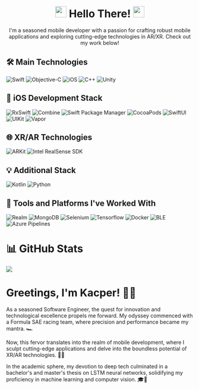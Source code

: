
<h1 align="center">
  <img src="https://emojis.slackmojis.com/emojis/images/1531849430/4246/blob-sunglasses.gif?1531849430" width="30"/> Hello There! <img src="https://emojis.slackmojis.com/emojis/images/1531849430/4246/blob-sunglasses.gif?1531849430" width="30"/>
</h1>

<p align="center">
  I'm a seasoned mobile developer with a passion for crafting robust mobile applications and exploring cutting-edge technologies in AR/XR. Check out my work below!
</p>

## 🛠 Main Technologies
![Swift](https://img.shields.io/badge/Swift-FA7343?style=flat-square&logo=swift&logoColor=white)
![Objective-C](https://img.shields.io/badge/Obj--C-000000?style=flat-square&logo=objective-c&logoColor=white)
![iOS](https://img.shields.io/badge/iOS-000000?style=flat-square&logo=apple&logoColor=white)
![C++](https://img.shields.io/badge/C++-00599C?style=flat-square&logo=c%2B%2B&logoColor=white)
![Unity](https://img.shields.io/badge/Unity-000000?style=flat-square&logo=Unity&logoColor=white)

## 📱 iOS Development Stack
![RxSwift](https://img.shields.io/badge/RxSwift-B7178C?style=flat-square&logo=reactivex&logoColor=white)
![Combine](https://img.shields.io/badge/Combine-000000?style=flat-square&logo=swift&logoColor=white)
![Swift Package Manager](https://img.shields.io/badge/SPM-FA7343?style=flat-square&logo=swift&logoColor=white)
![CocoaPods](https://img.shields.io/badge/Cocoapods-EE3322?style=flat-square&logo=cocoapods&logoColor=white)
![SwiftUI](https://img.shields.io/badge/SwiftUI-000000?style=flat-square&logo=swift&logoColor=white)
![UIKit](https://img.shields.io/badge/UIKit-2396F3?style=flat-square&logo=apple&logoColor=white)
![Vapor](https://img.shields.io/badge/Vapor-111111?style=flat-square&logo=vapor&logoColor=white)

## 🌐 XR/AR Technologies
![ARKit](https://img.shields.io/badge/ARKit-000000?style=flat-square&logo=apple&logoColor=white)
![Intel RealSense SDK](https://img.shields.io/badge/Intel_RealSense_SDK-0071C5?style=flat-square&logo=intel&logoColor=white)

## 💡 Additional Stack
![Kotlin](https://img.shields.io/badge/Kotlin-7F52FF?style=flat-square&logo=Kotlin&logoColor=white)
![Python](https://img.shields.io/badge/Python-3776AB?style=flat-square&logo=python&logoColor=white)

## 🔨 Tools and Platforms I've Worked With
![Realm](https://img.shields.io/badge/Realm-39477F?style=flat-square&logo=realm&logoColor=white)
![MongoDB](https://img.shields.io/badge/MongoDB-47A248?style=flat-square&logo=mongodb&logoColor=white)
![Selenium](https://img.shields.io/badge/Selenium-43B02A?style=flat-square&logo=selenium&logoColor=white)
![Tensorflow](https://img.shields.io/badge/Tensorflow-FF6F00?style=flat-square&logo=tensorflow&logoColor=white)
![Docker](https://img.shields.io/badge/Docker-2496ED?style=flat-square&logo=docker&logoColor=white)
![BLE](https://img.shields.io/badge/BLE-0071C5?style=flat-square&logo=bluetooth&logoColor=white)
![Azure Pipelines](https://img.shields.io/badge/Azure_Pipelines-2560E0?style=flat-square&logo=azure-pipelines&logoColor=white)

# 📊 GitHub Stats
![](https://github-readme-streak-stats.herokuapp.com/?user=kharezga&theme=dark&hide_border=true)<br/>

# Greetings, I'm Kacper! 👨‍💻
As a seasoned Software Engineer, the quest for innovation and technological excellence propels me forward. My odyssey commenced with a Formula SAE racing team, where precision and performance became my mantra. 🏎️

Now, this fervor translates into the realm of mobile development, where I sculpt cutting-edge applications and delve into the boundless potential of XR/AR technologies. 📱✨

In the academic sphere, my devotion to deep tech culminated in a bachelor's and master's thesis on LSTM neural networks, solidifying my proficiency in machine learning and computer vision. 🎓🧠 

